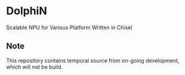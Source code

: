 # DolphiN
Scalable NPU for Various Platform Written in Chisel

Note
----
This repository contains temporal source from on-going development, which will not be build.
